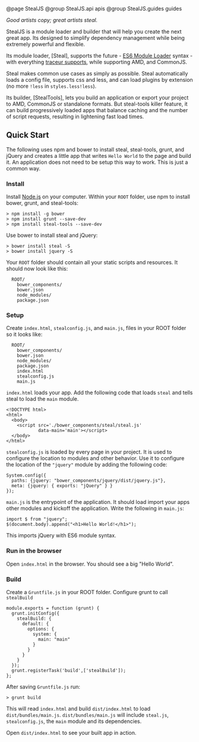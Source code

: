 @page StealJS
@group StealJS.api apis
@group StealJS.guides guides

_Good artists copy; great artists steal._

StealJS is a module loader and builder that will
help you create the next great app. Its designed to simplify 
dependency management while being extremely powerful and flexible.

Its module loader, [Steal], supports 
the future - [ES6 Module Loader](https://github.com/ModuleLoader/es6-module-loader) syntax -
with everything [traceur supports](https://github.com/google/traceur-compiler/wiki/LanguageFeatures),
while supporting AMD, and CommonJS.

Steal makes common use cases as simply as possible. Steal automatically
loads a config file, supports css and less, and can load plugins by 
extension (no more `!less` in `styles.less!less`).

Its builder, [StealTools], 
lets you build an application or export your project to AMD, 
CommonJS or standalone formats. But steal-tools 
killer feature, it can build progressively loaded apps that 
balance caching and the number of script requests, resulting
in lightening fast load times.


## Quick Start

The following uses npm and bower to install steal, steal-tools, grunt,
and jQuery and creates a little app that writes `Hello World` to 
the page and build it. An application does not need to be setup this way
to work.  This is just a common way.

### Install

Install [Node.js](http://nodejs.org/) on your 
computer. Within your `ROOT` folder,
use npm to install bower, grunt, and steal-tools:

    > npm install -g bower
    > npm install grunt --save-dev
    > npm install steal-tools --save-dev

Use bower to install steal and jQuery:

    > bower install steal -S
    > bower install jquery -S

Your `ROOT` folder should contain all your static scripts and 
resources.  It should now look like this:

      ROOT/
        bower_components/
        bower.json
        node_modules/
        package.json
         
### Setup

Create `index.html`, `stealconfig.js`, and `main.js`, files in your ROOT folder so it looks like:

      ROOT/
        bower_components/
        bower.json
        node_modules/
        package.json
        index.html
        stealconfig.js
        main.js
        
`index.html` loads your app. Add the following code that loads `steal` and
tells steal to load the `main` module.

    <!DOCTYPE html>
    <html>
      <body>
        <script src='./bower_components/steal/steal.js'
                data-main='main'></script>
      </body>
    </html>

`stealconfig.js` is loaded by every page in your 
project. It is used to configure the location to modules and 
other behavior.  Use it to configure the location of the `"jquery"` module by adding the following
code:

    System.config({
      paths: {jquery: "bower_components/jquery/dist/jquery.js"},
      meta: {jquery: { exports: "jQuery" } }
    });

`main.js` is the entrypoint of the application. It should load import your
apps other modules and kickoff the application. Write the following in `main.js`:

    import $ from "jquery";
    $(document.body).append("<h1>Hello World!</h1>");
    
This imports jQuery with ES6 module syntax.
    
### Run in the browser

Open `index.html` in the browser.  You should see a big "Hello World".

### Build

Create a `Gruntfile.js` in your ROOT folder. Configure grunt to 
call `stealBuild`

    module.exports = function (grunt) {
      grunt.initConfig({
        stealBuild: {
          default: {
            options: {
              system: {
                main: "main"
              }
            }
          }
        }
      });
      grunt.registerTask('build',['stealBuild']);
    };

After saving `Gruntfile.js` run:

    > grunt build
    
This will read `index.html` and build `dist/index.html` to load 
`dist/bundles/main.js`.  `dist/bundles/main.js` will include `steal.js`, `stealconfig.js`, the `main` module
and its dependencies.

Open `dist/index.html` to see your built app in action.